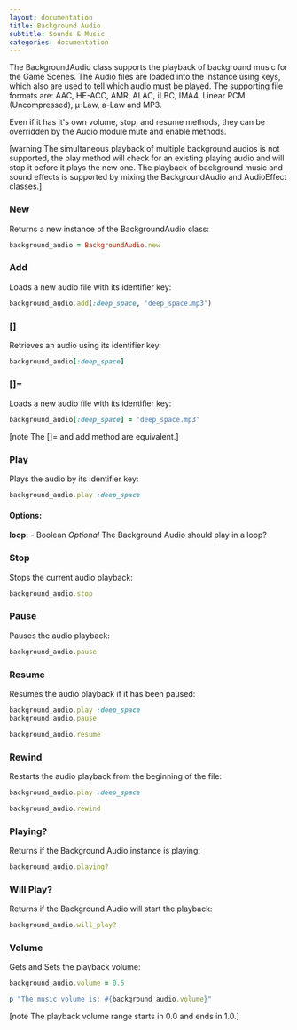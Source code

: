 ```yaml
---
layout: documentation
title: Background Audio
subtitle: Sounds & Music
categories: documentation
---
```


The BackgroundAudio class supports the playback of background music for the Game Scenes. The Audio files are loaded into the instance using keys, which also are used to tell which audio must be played. The supporting file formats are: AAC, HE-ACC, AMR, ALAC, iLBC, IMA4, Linear PCM (Uncompressed), µ-Law, a-Law and MP3.

Even if it has it's own volume, stop, and resume methods, they can be overridden by the Audio module mute and enable methods.

[warning The simultaneous playback of multiple background audios is not supported, the play method will check for an existing playing audio and will stop it before it plays the new one. The playback of background music and sound effects is supported by mixing the BackgroundAudio and AudioEffect classes.] 

### New
Returns a new instance of the BackgroundAudio class:

```ruby
background_audio = BackgroundAudio.new
```

### Add
Loads a new audio file with its identifier key:

```ruby
background_audio.add(:deep_space, 'deep_space.mp3')
```

### []
Retrieves an audio using its identifier key:

```ruby
background_audio[:deep_space]
```

### []=
Loads a new audio file with its identifier key:

```ruby
background_audio[:deep_space] = 'deep_space.mp3'
```

[note The []= and add method are equivalent.]

### Play
Plays the audio by its identifier key:

```ruby
background_audio.play :deep_space
```

#### Options:
**loop:** - Boolean *Optional*
The Background Audio should play in a loop?

### Stop
Stops the current audio playback:

```ruby
background_audio.stop
```

### Pause
Pauses the audio playback:

```ruby
background_audio.pause
```

### Resume
Resumes the audio playback if it has been paused:

```ruby
background_audio.play :deep_space
background_audio.pause

background_audio.resume
```

### Rewind
Restarts the audio playback from the beginning of the file:

```ruby
background_audio.play :deep_space

background_audio.rewind
```

### Playing?
Returns if the Background Audio instance is playing:

```ruby
background_audio.playing?
```

### Will Play?
Returns if the Background Audio will start the playback:

```ruby
background_audio.will_play?
```

### Volume
Gets and Sets the playback volume:

```ruby
background_audio.volume = 0.5

p "The music volume is: #{background_audio.volume}"
```

[note The playback volume range starts in 0.0 and ends in 1.0.]